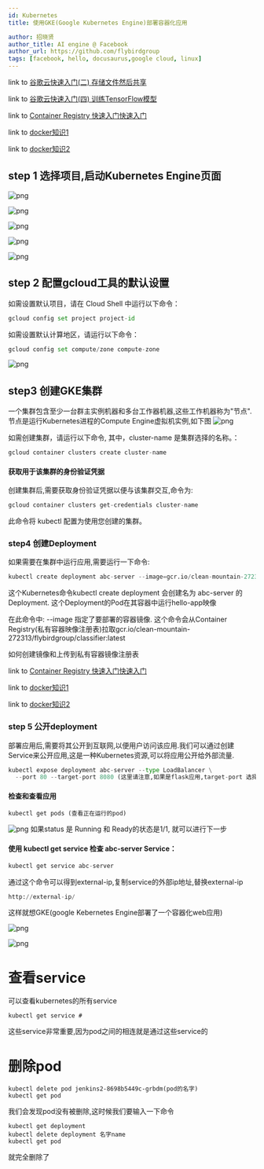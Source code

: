 ```yaml
---
id: Kubernetes
title: 使用GKE(Google Kubernetes Engine)部署容器化应用

author: 招晓贤
author_title: AI engine @ Facebook
author_url: https://github.com/flybirdgroup
tags: [facebook, hello, docusaurus,google cloud, linux]
---
```


link to [谷歌云快速入门(二) 存储文件然后共享](GoogleCloudStorage)

link to [谷歌云快速入门(四) 训练TensorFlow模型](TensorFlow)

link to [Container Registry 快速入门快速入门](docker)

link to [docker知识1](dockerhub)

link to [docker知识2](dockerhub_2)

## step 1 选择项目,启动Kubernetes Engine页面
![png](../img/kubernetes/1_create_project.png)

![png](../img/kubernetes/2_create_API.png)

![png](../img/kubernetes/3_Kubernetes.png)

![png](../img/kubernetes/4_activate_API.png)


![png](../img/kubernetes/5_kubernetes.png)


## step 2 配置gcloud工具的默认设置
如需设置默认项目，请在 Cloud Shell 中运行以下命令：
```python
gcloud config set project project-id
```
如需设置默认计算地区，请运行以下命令：
```python
gcloud config set compute/zone compute-zone
```
![png](../img/kubernetes/2.png)

## step3 创建GKE集群
一个集群包含至少一台群主实例机器和多台工作器机器,这些工作机器称为"节点".节点是运行Kubernetes进程的Compute Engine虚拟机实例,如下图
![png](../img/kubernetes/10_cluster.png)

如需创建集群，请运行以下命令, 其中，cluster-name 是集群选择的名称。：
```python
gcloud container clusters create cluster-name
```

#### 获取用于该集群的身份验证凭据
创建集群后,需要获取身份验证凭据以便与该集群交互,命令为:
```python
gcloud container clusters get-credentials cluster-name
```
此命令将 kubectl 配置为使用您创建的集群。

### step4 创建Deployment

如果需要在集群中运行应用,需要运行一下命令:
```python
kubectl create deployment abc-server --image=gcr.io/clean-mountain-272313/flybirdgroup/classifier:latest
```
这个Kubernetes命令kubectl create deployment 会创建名为 abc-server 的 Deployment. 这个Deployment的Pod在其容器中运行hello-app映像

在此命令中:
--image 指定了要部署的容器镜像. 这个命令会从Container Registry(私有容器映像注册表)拉取gcr.io/clean-mountain-272313/flybirdgroup/classifier:latest

如何创建镜像和上传到私有容器镜像注册表

link to [Container Registry 快速入门快速入门](docker)

link to [docker知识1](dockerhub)

link to [docker知识2](dockerhub_2)

### step 5 公开deployment

部署应用后,需要将其公开到互联网,以便用户访问该应用.我们可以通过创建Service来公开应用,这是一种Kubernetes资源,可以将应用公开给外部流量.
```python
kubectl expose deployment abc-server --type LoadBalancer \
  --port 80 --target-port 8080 (这里请注意,如果是flask应用,target-port 选择5000)
```
#### 检查和查看应用
```python
kubectl get pods (查看正在运行的pod)
```
![png](../img/kubernetes/3.png)
如果status 是 Running 和 Ready的状态是1/1, 就可以进行下一步

#### 使用 kubectl get service 检查 abc-server Service：
```python
kubectl get service abc-server 
```
通过这个命令可以得到external-ip,复制service的外部ip地址,替换external-ip
```python
http://external-ip/
```
这样就想GKE(google Kebernetes Engine部署了一个容器化web应用)

![png](../img/kubernetes/7.png)

![png](../img/kubernetes/8.png)

# 查看service
可以查看kubernetes的所有service
```kubernetes
kubectl get service # 
```
这些service非常重要,因为pod之间的相连就是通过这些service的

# 删除pod
```
kubectl delete pod jenkins2-8698b5449c-grbdm(pod的名字)
kubectl get pod 
```
我们会发现pod没有被删除,这时候我们要输入一下命令
```
kubectl get deployment
kubectl delete deployment 名字name
kubectl get pod
```
就完全删除了






